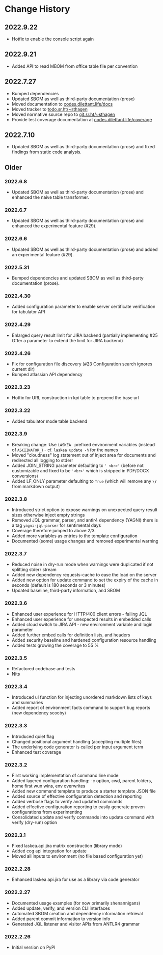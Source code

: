 # Change History

## 2022.9.22

* Hotfix to enable the console script again

## 2022.9.21

* Added API to read MBOM from office table file per convention

## 2022.7.27

* Bumped dependencies
* Updated SBOM as well as third-party documentation (prose)
* Moved documentation to [codes.dilettant.life/docs](https://codes.dilettant.life/docs/laskea)
* Moved tracker to [todo.sr.ht/~sthagen](https://todo.sr.ht/~sthagen/laskea)
* Moved normative source repo to [git.sr.ht/~sthagen](https://git.sr.ht/~sthagen/laskea)
* Provide test coverage documentation at [codes.dilettant.life/coverage](https://codes.dilettant.life/coverage/laskea)

## 2022.7.10

* Updated SBOM as well as third-party documentation (prose) and fixed findings from static code analysis.

## Older

### 2022.6.8

* Updated SBOM as well as third-party documentation (prose) and enhanced the naive table transformer.

### 2022.6.7

* Updated SBOM as well as third-party documentation (prose) and enhanced the experimental feature (#29).
### 2022.6.6

* Updated SBOM as well as third-party documentation (prose) and added an experimental feature (#29).

### 2022.5.31

* Bumped dependencies and updated SBOM as well as third-party documentation (prose).

### 2022.4.30

* Added configuration parameter to enable server certificate verification for tabulator API
### 2022.4.29

* Enlarged query result limit for JIRA backend (partially implementing #25 Offer a parameter to extend the limit for JIRA backend)
### 2022.4.26

* Fix for configuration file discovery (#23 Configuration search ignores current dir)
* Bumped atlassian API dependency

### 2022.3.23

* Hotfix for URL construction in kpi table to prepend the base url
 
### 2022.3.22

* Added tabulator mode table backend

### 2022.3.9

* Breaking change: Use `LASKEA_` prefixed environment variables (instead of `ASCIINATOR_`) - cf. `laskea update -h` for the names
* Moved "cloudness" log statement out of inject area for documents and redirected all logging to stderr
* Added JOIN_STRING parameter defaulting to `' <br>'` (before not customizable and fixed to be `'<br>'` which is stripped in PDF/DOCX conversions)
* Added LF_ONLY parameter defaulting to `True` (which will remove any `\r` from markdown output)

### 2022.3.8

* Introduced strict option to expose warnings on unexpected query result sizes otherwise inject empty strings
* Removed JQL grammar, parser, and antlr4 dependency (YAGNI) there is a tag `yagni-jql-parser` for sentimental days
* Coverage therefore jumped to above 2/3.
* Added more variables as entries to the template configuration
* Documented (some) usage changes and removed experimental warning

### 2022.3.7

* Reduced noise in dry-run mode when warnings were duplicated if not splitting stderr stream
* Added new dependency requests-cache to ease the load on the server
* Added new option for update command to set the expiry of the cache in seconds (default is 180 seconds or 3 minutes)
* Updated baseline, third-party information, and SBOM

### 2022.3.6

* Enhanced user experience for HTTP/400 client errors - failing JQL
* Enhanced user experience for unexpected results in embedded calls
* Added cloud switch to JIRA API - new environment variable and login parameter
* Added further embed calls for definition lists, and headers
* Added security baseline and hardened configuration resource handling
* Added tests growing the coverage to 55 %

### 2022.3.5

* Refactored codebase and tests
* Nits

### 2022.3.4

* Introduced ul function for injecting unordered markdown lists of keys and summaries
* Added report of environment facts command to support bug reports (new dependency scooby)

### 2022.3.3

* Introduced quiet flag
* Changed positional argument handling (accepting multiple files)
* The underlying code generator is called per input argument term
* Enhanced test coverage

### 2022.3.2

* First working implementation of command line mode
* Added layered configuration handling: -c option, cwd, parent folders, home first wun wins, env overwrites
* Added new command template to produce a starter template JSON file
* Added source of effective configuration detection and reporting
* Added verbose flags to verify and updated commands
* Added effective configuration reporting to easily generate proven configurations from experimenting 
* Consolidated update and verify commands into update command with verify (dry-run) option

### 2022.3.1

* Fixed laskea.api.jira matrix construction (library mode)
* Added cog api integration for update
* Moved all inputs to environment (no file based configuration yet)

### 2022.2.28

* Enhanced laskea.api.jira for use as a library via code generator

### 2022.2.27

* Documented usage examples (for now primarily shenannigans)
* Added update, verify, and version CLI interfaces
* Automated SBOM creation and dependency information retrieval
* Added parent commit information to version info
* Generated JQL listener and visitor APIs from ANTLR4 grammar

### 2022.2.26

* Initial version on PyPI
